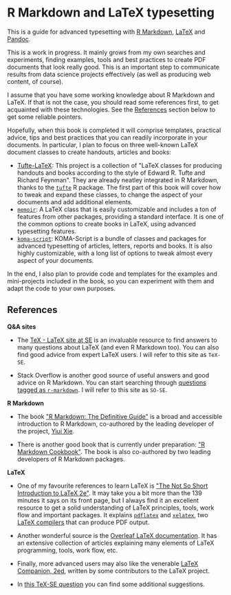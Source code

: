 # R Markdown and LaTeX typesetting
This is a guide for advanced typesetting with [R Markdown](https://github.com/rstudio/rmarkdown),
[LaTeX](https://www.latex-project.org/) and [Pandoc](https://pandoc.org/).

This is a work in progress. It mainly grows from my own searches and experiments,
finding examples, tools and best practices to create PDF documents that look really
good. This is an important step to communicate results from data science projects
effectively (as well as producing web content, of course).

I assume that you have some working knowledge about R Markdown and LaTeX. If that is
not the case, you should read some references first, to get acquainted with these
technologies. See the [References](#references) section below to get some reliable
pointers.

Hopefully, when this book is completed it will comprise templates, practical
advice, tips and best practices that you can readily incorporate in your documents.
In particular, I plan to focus on three well-known LaTeX document classes to
create handouts, articles and books:

* [Tufte-LaTeX](https://github.com/Tufte-LaTeX/tufte-latex): This project is
a collection of "LaTeX classes for producing handouts and books according to 
the style of Edward R. Tufte and Richard Feynman". They are already neatley
integrated in R Markdown, thanks to the [`tufte`](https://github.com/rstudio/tufte) R package.
The first part of this book will cover how to tweak and expand these classes,
to change the aspect of your documents and add additional elements.
* [`memoir`](https://www.ctan.org/pkg/memoir): A LaTeX class that is easily
customizable and includes a ton of features from other packages, providing
a standard interface. It is one of the common options to create books
in LaTeX, using advanced typesetting features.
* [`koma-script`](https://www.ctan.org/pkg/koma-script): KOMA-Script
is a bundle of classes and packages for advanced typesetting of articles, letters,
reports and books. It is also highly customizable, with a long list of
options to tweak almost every aspect of your documents.

In the end, I also plan to provide code and templates for the examples and
mini-projects included in the book, so you can experiment with them and
adapt the code to your own purposes.

## References

**Q&A sites**

* The [TeX - LaTeX site at SE](https://tex.stackexchange.com) is an invaluable resource
to find answers to many questions about LaTeX (and even R Markdown too).
You can also find good advice from expert LaTeX users. I will refer to this
site as `TeX-SE`.

* Stack Overflow is another good source of useful answers and good advice on R Markdown.
You can start searching through [questions tagged as `r-markdown`](https://stackoverflow.com/questions/tagged/r-markdown).
I will refer to this site as `SO-SE`.

**R Markdown**

* The book ["R Markdown: The Definitive Guide"](https://bookdown.org/yihui/rmarkdown/) 
is a broad and accessible introduction to R Markdown, 
co-authored by the leading developer of the project, [Yiui Xie](https://yihui.org/en/about/).

* There is another good book that is currently under preparation:
["R Markdown Cookbook"](https://bookdown.org/yihui/rmarkdown-cookbook/). The book
is also co-authored by two leading developers of R Markdown packages.

**LaTeX**

* One of my favourite references to learn LaTeX is ["The Not So Short Introduction
to LaTeX 2e"](https://tobi.oetiker.ch/lshort/lshort.pdf). It may take
you a bit more than the 139 minutes it says on its front page, but I always find
it an excellent resource to get a solid understanding of LaTeX principles, tools,
work flow and important packages. It explains [`pdflatex`](https://www.overleaf.com/learn/latex/Articles%2FThe_TeX_family_tree:_LaTeX,_pdfTeX,_XeTeX,_LuaTeX_and_ConTeXt#pdfTeX)
and [`xelatex`](https://www.overleaf.com/learn/latex/XeLaTeX), two 
[LaTeX compilers](https://www.overleaf.com/learn/latex/Choosing%20a%20LaTeX%20Compiler) 
that can produce PDF output.

* Another wonderful source is the [Overleaf LaTeX documentation](https://www.overleaf.com/learn/latex/Main_Page).
It has an extensive collection of articles explaining many elements of LaTeX programming,
tools, work flow, etc. 

* Finally, more advanced users may also like the venerable [LaTeX Companion, 2ed](https://www.informit.com/store/latex-companion-9780201362992), written by some contributors to the LaTeX project.

* In [this TeX-SE question](https://tex.stackexchange.com/questions/262901/about-the-latex-companion-second-edition)
you can find some additional suggestions.
